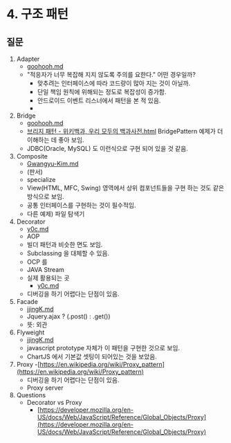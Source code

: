 # 4. 구조 패턴



## 질문

  1. Adapter
     - [goohooh.md](goohooh.md)
     - "적응자가 너무 복잡해 지지 않도록 주의를 요한다." 어떤 경우일까?
        - 맞추려는 인터페이스에 따라 코드량이 많아 지는 것이 아닐까.
        - 단일 책임 원칙에 위해되는 정도로 복잡성이 증가함.
        - 안드로이드 이벤트 리스너에서 패턴을 본 적 있음.
        - 
  1. Bridge
     - [goohooh.md](goohooh.md)
     - [브리지 패턴 - 위키백과, 우리 모두의 백과사전.html](https://ko.wikipedia.org/wiki/%EB%B8%8C%EB%A6%AC%EC%A7%80_%ED%8C%A8%ED%84%B4) BridgePattern 예제가 더 이해하는 데 좋아 보임.
     - JDBC(Oracle, MySQL) 도 이런식으로 구현 되어 있을 것 같음.
  1. Composite
     - [Gwangyu-Kim.md](Gwangyu-Kim.md)
     - (판서)
     - specialize
     - View(HTML, MFC, Swing) 영역에서 상위 컴포넌트들을 구현 하는 것도 같은 방식으로 보임.
     - 공통 인터페이스를 구현하는 것이 필수적임.
     - 다른 예제) 파일 탐색기
  1. Decorator
     - [y0c.md](y0c.md)
     - AOP
     - 빌더 패턴과 비슷한 면도 보임.
     - Subclassing 을 대체할 수 있음.
     - OCP 를 
     - JAVA Stream 
     - 실제 활용되는 곳
        - [y0c.md](y0c.md)
     - 디버깅을 하기 어렵다는 단점이 있음.
  1. Facade
     - [jjingK.md](jjingK.md)
     - Jquery.ajax ? (.post() : .get())
     - 뜻: 외관
  1. Flyweight
     - [jjingK.md](jjingK.md)
     - javascript prototype 자체가 이 패턴을 구현한 것으로 보임.
     - ChartJS 에서 기본값 셋팅이 되어있는 것을 보았음.
  1. Proxy
     -[https://en.wikipedia.org/wiki/Proxy_pattern](https://en.wikipedia.org/wiki/Proxy_pattern)
     - 디버깅을 하기 어렵다는 단점이 있음.
     - Proxy server
  1. Questions
     - Decorator vs Proxy
        - [https://developer.mozilla.org/en-US/docs/Web/JavaScript/Reference/Global_Objects/Proxy](https://developer.mozilla.org/en-US/docs/Web/JavaScript/Reference/Global_Objects/Proxy)
